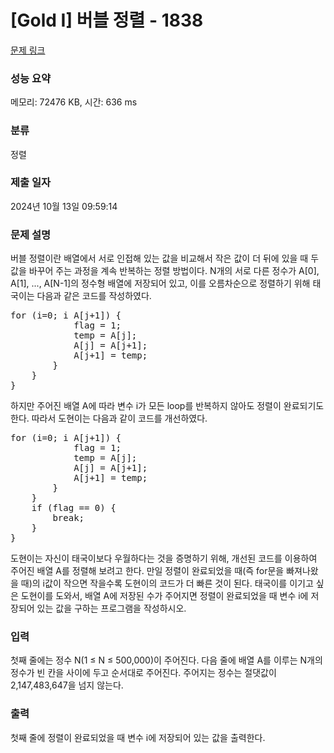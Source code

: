 # [Gold I] 버블 정렬 - 1838 

[문제 링크](https://www.acmicpc.net/problem/1838) 

### 성능 요약

메모리: 72476 KB, 시간: 636 ms

### 분류

정렬

### 제출 일자

2024년 10월 13일 09:59:14

### 문제 설명

<p>버블 정렬이란 배열에서 서로 인접해 있는 값을 비교해서 작은 값이 더 뒤에 있을 때 두 값을 바꾸어 주는 과정을 계속 반복하는 정렬 방법이다. N개의 서로 다른 정수가 A[0], A[1], ..., A[N-1]의 정수형 배열에 저장되어 있고, 이를 오름차순으로 정렬하기 위해 태국이는 다음과 같은 코드를 작성하였다.</p>

<pre>for (i=0; i<N; i++) {
    flag = 0;
    for (j=0; j<N-1; j++) {
        if (A[j] > A[j+1]) {
            flag = 1;
            temp = A[j];
            A[j] = A[j+1];
            A[j+1] = temp;
        }
    }
}</pre>

<p>하지만 주어진 배열 A에 따라 변수 i가 모든 loop를 반복하지 않아도 정렬이 완료되기도 한다. 따라서 도현이는 다음과 같이 코드를 개선하였다.</p>

<pre>for (i=0; i<N; i++) {
    flag = 0;
    for (j=0; j<N-1; j++) {
        if (A[j] > A[j+1]) {
            flag = 1;
            temp = A[j];
            A[j] = A[j+1];
            A[j+1] = temp;
        }
    }
    if (flag == 0) {
        break;
    }
}</pre>

<p>도현이는 자신이 태국이보다 우월하다는 것을 증명하기 위해, 개선된 코드를 이용하여 주어진 배열 A를 정렬해 보려고 한다. 만일 정렬이 완료되었을 때(즉 for문을 빠져나왔을 때)의 i값이 작으면 작을수록 도현이의 코드가 더 빠른 것이 된다. 태국이를 이기고 싶은 도현이를 도와서, 배열 A에 저장된 수가 주어지면 정렬이 완료되었을 때 변수 i에 저장되어 있는 값을 구하는 프로그램을 작성하시오.</p>

### 입력 

 <p>첫째 줄에는 정수 N(1 ≤ N ≤ 500,000)이 주어진다. 다음 줄에 배열 A를 이루는 N개의 정수가 빈 칸을 사이에 두고 순서대로 주어진다. 주어지는 정수는 절댓값이 2,147,483,647을 넘지 않는다.</p>

### 출력 

 <p>첫째 줄에 정렬이 완료되었을 때 변수 i에 저장되어 있는 값을 출력한다.</p>

